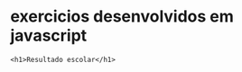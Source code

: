 # exercicios desenvolvidos em javascript
<!DOCTYPE html>
<html lang="pt-br">
<head>
    <meta charset="UTF-8">
    <meta name="viewport" content="width=device-width, initial-scale=1.0">
    <title>Resultado Escolar</title>
 
</head>
<body>
    
    <h1>Resultado escolar</h1>
</body>
<script>
    /*Quando usar cx de perguntas pedindo um numero, temos que usar o parseFloat() para declarar que estamos 
    recebendo 1 numero real */
    var nota1 = parseFloat(prompt('Digite sua primeira nota:'));
    var nota2 = parseFloat(prompt('Digite sua segunda nota:'));
    var nota3 = parseFloat(prompt('Digite sua terceira nota:'));
    var nota4 = parseFloat(prompt('Digite sua quarta nota:'));
    var media = (nota1 + nota2 + nota3 + nota4)/4;

    /* Para calcular a média, declaramos as variaveis de notas e da media
    (soma das notas dividindo pela quantidade de notas) depois pedindo pra exibir a variavel media.*/

    if(media<=4){
        document.write(`<p>O aluno obteve a média: ${media}  <strong>"Aluno reprovado."</strong></p>`);
        document.body.style.backgroundColor='grey';
        document.body.style.color='white';
        document.body.style.fontSize='20pt';
        document.body.style.textAlign='center';
    }else if(media>4 && media<7){
        document.write(`<p>O aluno obteve a média: ${media}  <strong>"Aluno em recuperação."</strong></p>`);
        document.body.style.backgroundColor='green';
        document.body.style.color='white';
        document.body.style.fontSize='20pt';
        document.body.style.textAlign='center';
    }else if(media>=7 && media <= 10){
        document.write(`<p>O aluno obteve a média: ${media}  <strong>"Parabéns o aluno foi aprovado."</strong></p>`);
        document.body.style.backgroundColor='yellow';
        document.body.style.color='black';
        document.body.style.fontSize='20pt';
        document.body.style.textAlign='center';
    }else{
        document.write('Digite notas válidas.')
        document.body.style.backgroundColor='black';
        document.body.style.color='white';
        document.body.style.fontSize='20pt';
        document.body.style.textAlign='center';
    }
/*Foram usadas as relações condicionais para analisar a aprovação do aluno, também foi definido o tamanho da fonte,
 cor de fundo dependendo do resultado*/
    

</script>
</html>
